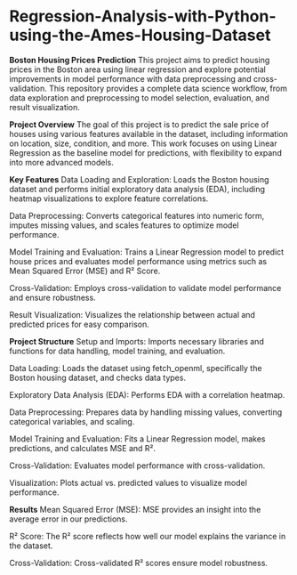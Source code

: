 # Regression-Analysis-with-Python-using-the-Ames-Housing-Dataset

**Boston Housing Prices Prediction**
This project aims to predict housing prices in the Boston area using linear regression and explore potential improvements in model performance with data preprocessing and cross-validation. This repository provides a complete data science workflow, from data exploration and preprocessing to model selection, evaluation, and result visualization.

**Project Overview**
The goal of this project is to predict the sale price of houses using various features available in the dataset, including information on location, size, condition, and more. This work focuses on using Linear Regression as the baseline model for predictions, with flexibility to expand into more advanced models.

**Key Features**
Data Loading and Exploration: Loads the Boston housing dataset and performs initial exploratory data analysis (EDA), including heatmap visualizations to explore feature correlations.

Data Preprocessing: Converts categorical features into numeric form, imputes missing values, and scales features to optimize model performance.

Model Training and Evaluation: Trains a Linear Regression model to predict house prices and evaluates model performance using metrics such as Mean Squared Error (MSE) and R² Score.

Cross-Validation: Employs cross-validation to validate model performance and ensure robustness.

Result Visualization: Visualizes the relationship between actual and predicted prices for easy comparison.



**Project Structure**
Setup and Imports: Imports necessary libraries and functions for data handling, model training, and evaluation.

Data Loading: Loads the dataset using fetch_openml, specifically the Boston housing dataset, and checks data types.

Exploratory Data Analysis (EDA): Performs EDA with a correlation heatmap.

Data Preprocessing: Prepares data by handling missing values, converting categorical variables, and scaling.

Model Training and Evaluation: Fits a Linear Regression model, makes predictions, and calculates MSE and R².

Cross-Validation: Evaluates model performance with cross-validation.

Visualization: Plots actual vs. predicted values to visualize model performance.



**Results**
Mean Squared Error (MSE): MSE provides an insight into the average error in our predictions.

R² Score: The R² score reflects how well our model explains the variance in the dataset.

Cross-Validation: Cross-validated R² scores ensure model robustness.
